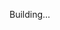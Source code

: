 Building...

<!-- Falar cada comunidades quais membros tem
Fazer função postagem -->

<!-- npm i -g yarn

npm i = yarn
npm i 'biblioteca' = yarn add 'biblioteca'
npm run dev = yarn dev  -->

